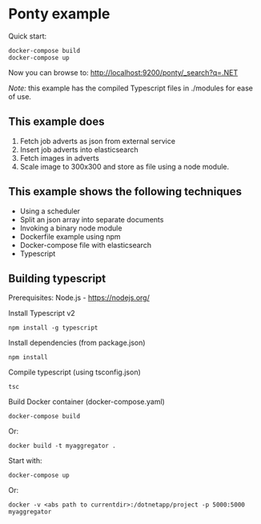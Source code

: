 # Ponty example #

Quick start:

    docker-compose build
    docker-compose up

Now you can browse to: <http://localhost:9200/ponty/_search?q=.NET>

*Note:* this example has the compiled Typescript files in ./modules for ease of use. 

## This example does ##
1. Fetch job adverts as json from external service
2. Insert job adverts into elasticsearch
3. Fetch images in adverts
4. Scale image to 300x300 and store as file using a node module.

## This example shows the following techniques ##
* Using a scheduler
* Split an json array into separate documents
* Invoking a binary node module
* Dockerfile example using npm 
* Docker-compose file with elasticsearch
* Typescript 

## Building typescript ##
Prerequisites: Node.js - <https://nodejs.org/>

Install Typescript v2

    npm install -g typescript

Install dependencies (from package.json)

    npm install

Compile typescript (using tsconfig.json)

    tsc 

Build Docker container (docker-compose.yaml)

    docker-compose build

Or:

    docker build -t myaggregator .

Start with:

    docker-compose up

Or:

    docker -v <abs path to currentdir>:/dotnetapp/project -p 5000:5000 myaggregator